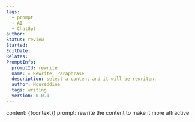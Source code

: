 ```yaml
---
tags:
  - prompt
  - AI
  - ChatGpt
author: 
Status: review
Started: 
EditDate: 
Relates: 
PromptInfo:
  promptId: rewrite
  name: ✏️ Rewrite, Paraphrase
  description: select a content and it will be rewriten.
  author: Noureddine
  tags: writing
  version: 0.0.1
---
```

content: 
{{context}}
prompt:
rewrite the content to make it more attractive
